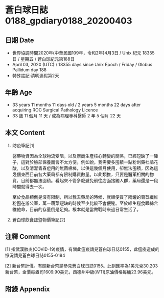 # 蒼白球日誌0188_gpdiary0188_20200403 #

## 日期 Date ##

* 世界協調時間2020年(中華民國109年，令和2年)4月3日 / Unix 紀元 18355 日 / 星期五 / 蒼白球紀元第188日
* April 03, 2020 (UTC) / 18355 days since Unix Epoch / Friday / Globus Pallidum day 188
* 特殊註記:清明連假第2天

## 年齡 Age ##

* 33 years 11 months 11 days old / 2 years 5 months 22 days after acquiring ROC Surgical Pathology Licence
* 33 歲 11 個月 11 天 / 成為病理專科醫師 2 年 5 個月 22 天

## 本文 Content ##

1. 防疫筆記[1]

    醫藥物資因為全球物流受阻，以及廠商生產核心轉變的關係，已經短缺了一陣子，這對於臉部保養而言不太方便。例如說，我需要多囤積一點粉刺藥杜鵑花酸，以及清潔青春痘用的無菌棉棒，以供這幾個月使用，卻無法囤積，因為這幾個東西目前各大藥局都有限制購買數量。以此類推，只要是醫藥相關的物資，目前都無法囤積。看起來不管多麼避免前往店面接觸人群，藥局還是一段時間就得去一次。

    至於食品類倒是沒有限制，所以我去藥局的時候，就順便買了兩罐的菊苣纖維粉囤在辦公室，萬一蔬菜短缺的時候至少比較不會便秘。至於維生糧食跟綜合維他命，目前的存量倒是足夠。根本就是當做戰時來過日常生活了。

    
3. 蒼白球飲食誌暨物價筆記[2]

    

## 注釋 Comment ##

[1] 指武漢肺炎(COVID-19)疫情，有關此瘟疫請見蒼白球日誌0155，此瘟疫造成的慘況請見蒼白球日誌0155-0184


[2] 新台幣計價。有關新台幣請參見蒼白球日誌0155。此刻匯率為1美元兌30.203新台幣，金價每盎司1609.90美元，西德州中級(WTI)原油價格每桶23.96美元。



## 附錄 Appendix ##


